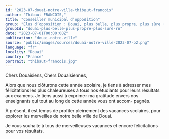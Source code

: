 ```yaml
---
id: "2023-07-douai-notre-ville-thibaut-francois"
author: "Thibaut FRANCOIS,"
title: "Conseiller municipal d’opposition"
group: "Élus d’opposition : Douai, plus belle, plus propre, plus sûre (Rassemblement National)"
groupId: "douai-plus-belle-plus-propre-plus-sure-rn"
date: "2023-07-01T00:00:00Z"
publication: "douai-notre-ville"
source: "public/images/sources/douai-notre-ville-2023-07-p2.png"
language: "fr"
locality: "Douai"
country: "France"
portrait: "thibaut-francois.jpg"
---
```


Chers Douaisiens, Chers Douaisiennes,

Alors que nous clôturons cette année scolaire, je tiens à adresser mes félicitations les plus chaleureuses à tous nos étudiants pour leurs résultats aux examens. Je tiens aussi à exprimer ma gratitude envers nos enseignants qui tout au long de cette année vous ont accom-
pagnés.

À présent, il est temps de profiter pleinement des vacances scolaires, pour explorer les merveilles de notre belle ville de Douai.

Je vous souhaite à tous de merveilleuses vacances et encore félicitations pour vos résultats.
